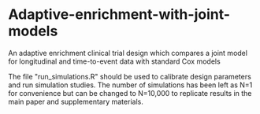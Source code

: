 # Adaptive-enrichment-with-joint-models
An adaptive enrichment clinical trial design which compares a joint model for longitudinal and time-to-event data with standard Cox models


The file "run_simulations.R" should be used to calibrate design parameters and run simulation studies.
The number of simulations has been left as N=1 for convenience but can be changed to N=10,000 to replicate results in the main paper and supplementary materials.
